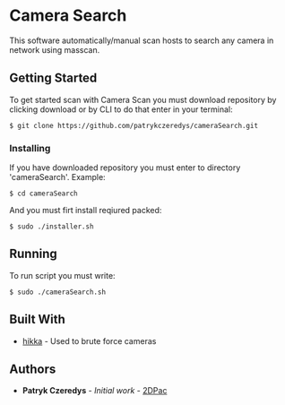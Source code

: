 # Camera Search

This software automatically/manual scan hosts to search any camera in network using masscan.

## Getting Started

To get started scan with Camera Scan you must download repository by clicking download or by CLI to do that enter in your terminal:

```
$ git clone https://github.com/patrykczeredys/cameraSearch.git
```

### Installing

If you have downloaded repository you must enter to directory 'cameraSearch'. Example:

```
$ cd cameraSearch
```

And you must firt install reqiured packed:

```
$ sudo ./installer.sh
```

## Running

To run script you must write:

```
$ sudo ./cameraSearch.sh
```

## Built With

* [hikka](https://github.com/superhacker777/hikka) - Used to brute force cameras

## Authors

* **Patryk Czeredys** - *Initial work* - [2DPac](https://github.com/2DPac)

